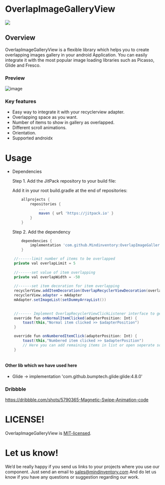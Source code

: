 # OverlapImageGalleryView
[![](https://jitpack.io/v/Mindinventory/OverlapImageGalleryView.svg)](https://jitpack.io/#Mindinventory/OverlapImageGalleryView)

## Overview

OverlapImageGalleryView is a flexible library which helps you to create overlapping images gallery in your android Application. You can easily integrate it with the most popular image loading libraries such as Picasso, Glide and Fresco.


### Preview

![image](/media/AnimOverlapImageGalleyView.gif)


### Key features

* Easy way to integrate it with your recyclerview adapter.
* Overlapping space as you want.
* Number of items to show in gallery as overlapped.
* Different scroll animations.
* Orientation.
* Supported androidx


# Usage

* Dependencies

    Step 1. Add the JitPack repository to your build file:
    
    Add it in your root build.gradle at the end of repositories:

    ```groovy
	    allprojects {
		    repositories {
			    ...
			    maven { url 'https://jitpack.io' }
		    }
	    }
    ```


    Step 2. Add the dependency
    ```groovy
	    dependencies {
		    implementation 'com.github.Mindinventory:OverlapImageGalleryView:1.0'
	    }
    ```

```java
    //------limit number of items to be overlapped     
    private val overlapLimit = 5     
  
    //------set value of item overlapping     
    private val overlapWidth = -50
  
    //------set item decoration for item overlapping
    recyclerView.addItemDecoration(OverlapRecyclerViewDecoration(overlapLimit, overlapWidth))
    recyclerView.adapter = mAdapter         
    mAdapter.setImageList(setDummyArrayList())
    
    
    //------ Implement OverlapRecyclerViewClickListener interface to get callback of items click.
    override fun onNormalItemClicked(adapterPosition: Int) {
        toast(this,"Normal item clicked >> $adapterPosition")
    }

    override fun onNumberedItemClick(adapterPosition: Int) {
        toast(this,"Numbered item clicked >> $adapterPosition")
        // Here you can add remaining items in list or open seperate screen.
    }
    

```
#### Other lib which we have used here
* Glide -> implementation 'com.github.bumptech.glide:glide:4.8.0'

### Dribbble
https://dribbble.com/shots/5790365-Magnetic-Swipe-Animation-code

# LICENSE!

OverlapImageGalleryView is [MIT-licensed](/LICENSE).

# Let us know!
We’d be really happy if you send us links to your projects where you use our component. Just send an email to sales@mindinventory.com And do let us know if you have any questions or suggestion regarding our work.
